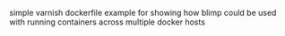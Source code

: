 simple varnish dockerfile example for showing how blimp could be used with running containers across multiple docker hosts
